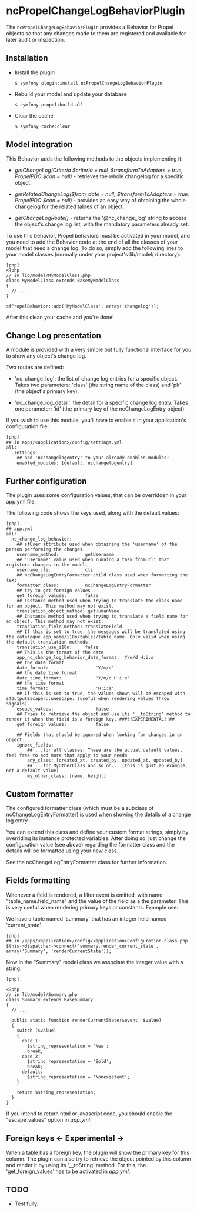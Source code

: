 ncPropelChangeLogBehaviorPlugin
===============================

The `ncPropelChangeLogBehaviorPlugin` provides a Behavior for Propel objects so that any changes made to them are registered and available for later audit or inspection.

Installation
------------

  * Install the plugin

        $ symfony plugin:install ncPropelChangeLogBehaviorPlugin
        
  * Rebuild your model and update your database
  
        $ symfony propel:build-all

  * Clear the cache

        $ symfony cache:clear

Model integration
-----------------

This Behavior adds the following methods to the objects implementing it:

  * *getChangeLog(Criteria $criteria = null, $transformToAdapters = true, PropelPDO $con = null)* - retrieves the whole changelog for a specific object.

  * *getRelatedChangeLog($from_date = null, $transformToAdapters = true, PropelPDO $con = null)* - provides an easy way of obtaining the whole changelog for the related tables of an object.

  * *getChangeLogRoute()* - returns the '@nc_change_log' string to access the object's change log list, with the mandatory parameters already set.

To use this behavior, Propel behaviors must be activated in your model, and you need to add the Behavior code at the end of all the classes of your model that need a change log. To do so, simply add the following lines to your model classes (normally under your project's lib/model/ directory):

    [php]
    <?php
    // in lib/model/MyModelClass.php
    class MyModelClass extends BaseMyModelClass
    {
      // ...
    }
    
    sfPropelBehavior::add('MyModelClass', array('changelog'));

After this clean your cache and you're done!


Change Log presentation
-----------------------

A module is provided with a very simple but fully functional interface for you to show any object's change log.

Two routes are defined:

  * 'nc_change_log': the list of change log entries for a specific object. Takes two parameters: 'class' (the string name of the class) and 'pk' (the object's primary key).

  * 'nc_change_log_detail': the detail for a specific change log entry. Takes one parameter: 'id' (the primary key of the ncChangeLogEntry object).

If you wish to use this module, you'll have to enable it in your application's configuration file:

    [php]
    ## in apps/<application>/config/settings.yml
    all:
      .settings:
        ## add 'ncchangelogentry' to your already enabled modules:
        enabled_modules: [default, ncchangelogentry]


Further configuration
---------------------

The plugin uses some configuration values, that can be overridden in your app.yml file.

The following code shows the keys used, along with the default values:

    [php]
    ## app.yml
    all:
      nc_change_log_behavior:
        ## sfUser attribute used when obtaining the 'username' of the person performing the changes.
        username_method:          getUsername
        ## 'username' value used when running a task from cli that registers changes in the model.
        username_cli:             cli
        ## ncChangeLogEntryFormatter child class used when formatting the text
        formatter_class:          ncChangeLogEntryFormatter
        ## try to get foreign values
        get_foreign_values:       false
        ## Instance method used when trying to translate the class name for an object. This method may not exist.
        translation_object_method: getHumanName
        ## Instance method used when trying to translate a field name for an object. This method may not exist.
        translation_field_method: translateField
        ## If this is set to true, the messages will be translated using the catalogue app_name/i18n/tables/table_name. Only valid when using the default translation methods.
        translation_use_i18n:     false
        ## This is the format of the date
        app_nc_change_log_behavior_date_format: 'Y/m/d H:i:s'
        ## the date format
        date_format:                  'Y/m/d'
        ## the date time format
        date_time_format:             'Y/m/d H:i:s'
        ## the time format
        time_format:                  'H:i:s'
        ## If this is set to true, the values shown will be escaped with sfOutputEscaper::unescape. (useful when rendering values throw signals).
        escape_values:                false
        ## Tries to retrieve the object and use its '__toString' method to render it when the field is a foreign key. ###!!EXPERIMENTAL!!##
        get_foreign_values:           false

        ## Fields that should be ignored when looking for changes in an object...
        ignore_fields:
            ## ...for all classes; These are the actual default values, feel free to add more that apply to your needs
            any_class: [created_at, created_by, updated_at, updated_by]
            ## ...for MyOtherClass and so on... (this is just an example, not a default value)
            my_other_class: [name, height]

Custom formatter
----------------

The configured formatter class (which must be a subclass of ncChangeLogEntryFormatter) is used when showing the details of a change log entry.

You can extend this class and define your custom format strings, simply by overriding its instance protected variables. After doing so, just change the configuration value (see above) regarding the formatter class and the details will be formatted using your new class.

See the ncChangeLogEntryFormatter class for further information.


Fields formatting
-----------------
Whenever a field is rendered, a filter event is emitted, with name "table_name.field_name" and the value of the field as a the parameter. This is very useful when rendering primary keys or constants. Example use:

We have a table named 'summary' that has an integer field named 'current_state'.

    
    [php]
    ## in /apps/<application>/config/<application>Configuration.class.php
    $this->dispatcher->connect('summary.render_current_state', array('Summary', 'renderCurrentState'));

Now in the "Summary" model class we associate the integer value with a string.

    [php]
    
    <?php
    // in lib/model/Summary.php
    class Summary extends BaseSummary
    {
      // ...
    
      public static function renderCurrentState($event, $value)
      {
        switch ($value)
        {
          case 1:
            $string_representation = 'New';
            break;
          case 2:
            $string_representation = 'Sold';
            break;
          default:
            $string_representation = 'Nonexistent';
        }
        
        return $string_representation;
      }
    }

If you intend to return html or javascript code, you should enable the "escape_values" option in *app.yml*.


Foreign keys <- Experimental ->
------------

When a table has a foreign key, the plugin will show the primary key for this column. The plugin can also try to retrieve the object pointed by this column and render it by using its '__toString' method. For this, the 'get_foreign_values' has to be activated in *app.yml*.

TODO
----

  * Test fully.
